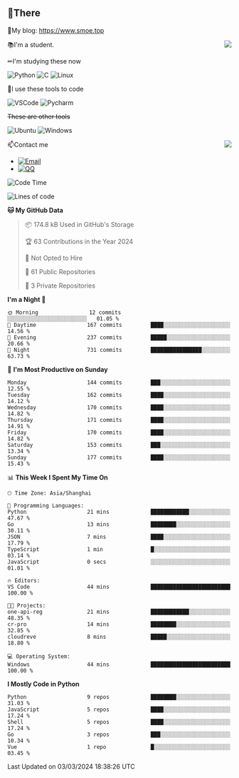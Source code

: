 
## 👏There

📰My blog: https://www.smoe.top

<img align="right" src="https://github-readme-stats.vercel.app/api/top-langs/?username=AkashiCoin"/>


📚I'm a student.

✏I'm studying these now

![Python](https://img.shields.io/badge/-Python-blue?style=flat-square&logo=Python&logoColor=fff)
![C](https://img.shields.io/badge/-C-585858?style=flat-square&logo=C&logoColor=fff)
![Linux](https://img.shields.io/badge/-Linux-black?style=flat-square&logo=Linux&logoColor=fff)

🔨I use these tools to code

![VSCode](https://img.shields.io/badge/-VSCode-blue?style=flat-square&logo=visualstudiocode&logoColor=fff)
![Pycharm](https://img.shields.io/badge/-Pycharm-green?style=flat-square&logo=pycharm&logoColor=fff)

 ~~These are other tools~~

![Ubuntu](https://img.shields.io/badge/-Ubuntu-orange?style=flat-square&logo=Ubuntu&logoColor=fff)
![Windows](https://img.shields.io/badge/-Windows-blue?style=flat-square&logo=Windows&logoColor=fff)

<img align="right" src="https://github-readme-stats.vercel.app/api?username=AkashiCoin" />


📫Contact me

* [![Email](https://img.shields.io/badge/Email-l1040186796@gmail.com-1?style=social&logoColor=fff)](mailto:l1040186796@gmail.com)
* [![QQ](https://img.shields.io/badge/QQ-1040186796-1?style=social&logoColor=fff)](tencent://AddContact/?fromId=45&fromSubId=1&subcmd=all&uin=1040186796&website=www.oicqzone.com)

<!--START_SECTION:waka-->
![Code Time](http://img.shields.io/badge/Code%20Time-1%2C127%20hrs%2022%20mins-blue)

![Lines of code](https://img.shields.io/badge/From%20Hello%20World%20I%27ve%20Written-269.2%20thousand%20lines%20of%20code-blue)

**🐱 My GitHub Data** 

> 📦 174.8 kB Used in GitHub's Storage 
 > 
> 🏆 63 Contributions in the Year 2024
 > 
> 🚫 Not Opted to Hire
 > 
> 📜 61 Public Repositories 
 > 
> 🔑 3 Private Repositories 
 > 
**I'm a Night 🦉** 

```text
🌞 Morning                12 commits          ░░░░░░░░░░░░░░░░░░░░░░░░░   01.05 % 
🌆 Daytime                167 commits         ████░░░░░░░░░░░░░░░░░░░░░   14.56 % 
🌃 Evening                237 commits         █████░░░░░░░░░░░░░░░░░░░░   20.66 % 
🌙 Night                  731 commits         ████████████████░░░░░░░░░   63.73 % 
```
📅 **I'm Most Productive on Sunday** 

```text
Monday                   144 commits         ███░░░░░░░░░░░░░░░░░░░░░░   12.55 % 
Tuesday                  162 commits         ████░░░░░░░░░░░░░░░░░░░░░   14.12 % 
Wednesday                170 commits         ████░░░░░░░░░░░░░░░░░░░░░   14.82 % 
Thursday                 171 commits         ████░░░░░░░░░░░░░░░░░░░░░   14.91 % 
Friday                   170 commits         ████░░░░░░░░░░░░░░░░░░░░░   14.82 % 
Saturday                 153 commits         ███░░░░░░░░░░░░░░░░░░░░░░   13.34 % 
Sunday                   177 commits         ████░░░░░░░░░░░░░░░░░░░░░   15.43 % 
```


📊 **This Week I Spent My Time On** 

```text
🕑︎ Time Zone: Asia/Shanghai

💬 Programming Languages: 
Python                   21 mins             ████████████░░░░░░░░░░░░░   47.67 % 
Go                       13 mins             ████████░░░░░░░░░░░░░░░░░   30.11 % 
JSON                     7 mins              ████░░░░░░░░░░░░░░░░░░░░░   17.79 % 
TypeScript               1 min               █░░░░░░░░░░░░░░░░░░░░░░░░   03.14 % 
JavaScript               0 secs              ░░░░░░░░░░░░░░░░░░░░░░░░░   01.01 % 

🔥 Editors: 
VS Code                  44 mins             █████████████████████████   100.00 % 

🐱‍💻 Projects: 
one-api-reg              21 mins             ████████████░░░░░░░░░░░░░   48.35 % 
cr-pro                   14 mins             ████████░░░░░░░░░░░░░░░░░   32.85 % 
cloudreve                8 mins              █████░░░░░░░░░░░░░░░░░░░░   18.80 % 

💻 Operating System: 
Windows                  44 mins             █████████████████████████   100.00 % 
```

**I Mostly Code in Python** 

```text
Python                   9 repos             ████████░░░░░░░░░░░░░░░░░   31.03 % 
JavaScript               5 repos             ████░░░░░░░░░░░░░░░░░░░░░   17.24 % 
Shell                    5 repos             ████░░░░░░░░░░░░░░░░░░░░░   17.24 % 
Go                       3 repos             ███░░░░░░░░░░░░░░░░░░░░░░   10.34 % 
Vue                      1 repo              █░░░░░░░░░░░░░░░░░░░░░░░░   03.45 % 
```




 Last Updated on 03/03/2024 18:38:26 UTC
<!--END_SECTION:waka-->
